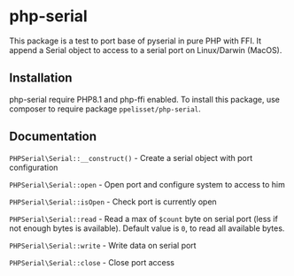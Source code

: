 # php-serial

This package is a test to port base of pyserial in pure PHP with FFI. It append a Serial object to access to a serial port on Linux/Darwin (MacOS).

## Installation
php-serial require PHP8.1 and php-ffi enabled. To install this package, use composer to require package `ppelisset/php-serial`.

## Documentation
`PHPSerial\Serial::__construct()` - Create a serial object with port configuration

`PHPSerial\Serial::open` - Open port and configure system to access to him

`PHPSerial\Serial::isOpen` - Check port is currently open

`PHPSerial\Serial::read` - Read a max of `$count` byte on serial port (less if not enough bytes is available). Default value is `0`, to read all available bytes.

`PHPSerial\Serial::write` - Write data on serial port

`PHPSerial\Serial::close` - Close port access